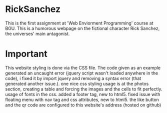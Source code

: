 # RickSanchez
This is the first assignment at 'Web Enviorment Programming' course at BGU.
This is a humorous webpage on the fictional character Rick Sanchez, the universes' main antagonist.
# Important
This website styling is done via the CSS file.
The code given as an example generated an uncaught error (jquery script wasn't loaded anywhere in the code), i fixed it by import jquery and removing a syntax error (that generated another issue.).
one nice css styling usage is at the photos section, creating a table and forcing the images and the cells to fit perfectly.
usage of fonts in the css.
added a footer tag, new to html5.
fixed issue with floating menu with nav tag and css attributes, new to html5.
the like button and the qr code are configured to this website's address (hosted on github)


 

